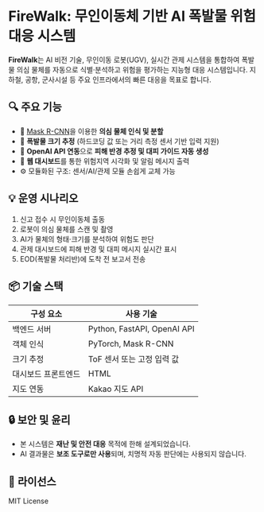 # FireWalk: 무인이동체 기반 AI 폭발물 위험 대응 시스템

**FireWalk**는 AI 비전 기술, 무인이동 로봇(UGV), 실시간 관제 시스템을 통합하여 폭발물 의심 물체를 자동으로 식별·분석하고 위험을 평가하는 지능형 대응 시스템입니다. 지하철, 공항, 군사시설 등 주요 인프라에서의 빠른 대응을 목표로 합니다.

## 🔍 주요 기능

- 🎯 [Mask R-CNN](https://github.com/matterport/Mask_RCNN)을 이용한 **의심 물체 인식 및 분할**
- 📏 **폭발물 크기 추정** (하드코딩 값 또는 거리 측정 센서 기반 입력 지원)
- 🧠 **OpenAI API 연동**으로 **피해 반경 추정 및 대피 가이드 자동 생성**
- 🧭 **웹 대시보드**를 통한 위험지역 시각화 및 알림 메시지 출력
- ⚙️ 모듈화된 구조: 센서/AI/관제 모듈 손쉽게 교체 가능

## 💡 운영 시나리오

1. 신고 접수 시 무인이동체 출동
2. 로봇이 의심 물체를 스캔 및 촬영
3. AI가 물체의 형태·크기를 분석하여 위험도 판단
4. 관제 대시보드에 피해 반경 및 대피 메시지 실시간 표시
5. EOD(폭발물 처리반)에 도착 전 보고서 전송

## 📦 기술 스택

| 구성 요소         | 사용 기술                      |
|------------------|-------------------------------|
| 백엔드 서버       | Python, FastAPI, OpenAI API   |
| 객체 인식         | PyTorch, Mask R-CNN           |
| 크기 추정         | ToF 센서 또는 고정 입력 값    |
| 대시보드 프론트엔드 | HTML        |
| 지도 연동         | Kakao 지도 API                |

## 🔒 보안 및 윤리

- 본 시스템은 **재난 및 안전 대응** 목적에 한해 설계되었습니다.
- AI 결과물은 **보조 도구로만 사용**되며, 치명적 자동 판단에는 사용되지 않습니다.

## 📜 라이선스

MIT License
